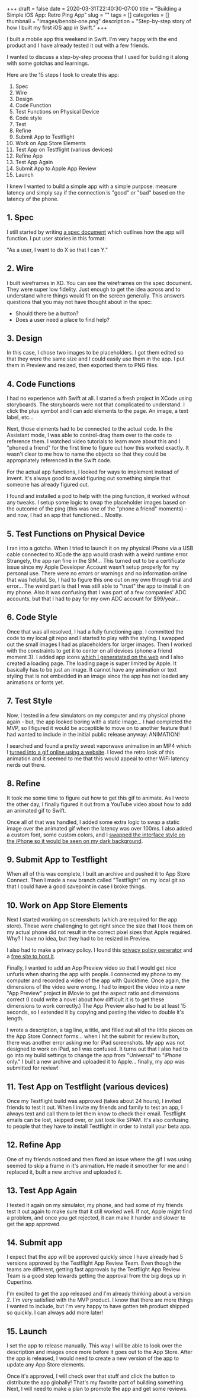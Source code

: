 +++ 
draft = false
date = 2020-03-31T22:40:30-07:00
title = "Building a Simple iOS App: Retro Ping App"
slug = "" 
tags = []
categories = []
thumbnail = "images/benobi-one.png"
description = "Step-by-step story of how I built my first iOS app in Swift."
+++

I built a mobile app this weekend in Swift. I'm very happy with the end product and I have already tested it out with a few friends.

I wanted to discuss a step-by-step process that I used for building it along with some gotchas and learnings.

Here are the 15 steps I took to create this app:

1. Spec
2. Wire
3. Design
4. Code Function
5. Test Functions on Physical Device
6. Code style
7. Test
8. Refine
9. Submit App to Testflight
10. Work on App Store Elements
11. Test App on Testflight (various devices)
12. Refine App
13. Test App Again
14. Submit App to Apple App Review
15. Launch

I knew I wanted to build a simple app with a simple purpose: measure latency and simply say if the connection is "good" or "bad" based on the latency of the phone.

## 1. Spec

I still started by writing [a spec document](https://docs.google.com/document/d/1rqlgZ5ClwZSInaQxrjPydO7HCDxAnex98CSCuDp4h6w/) which outlines how the app will function. I put user stories in this format:

"As a user, I want to do X so that I can Y."

## 2. Wire

I built wireframes in XD. You can see the wireframes on the spec document. They were super low fidelity. Just enough to get the idea across and to understand where things would fit on the screen generally. This answers questions that you may not have thought about in the spec:

* Should there be a button?
* Does a user need a place to find help?

## 3. Design

In this case, I chose two images to be placeholders. I got them edited so that they were the same size and I could easily use them in the app. I put them in Preview and resized, then exported them to PNG files.

## 4. Code Functions

I had no experience with Swift at all. I started a fresh project in XCode using storyboards. The storyboards were not that complicated to understand. I click the plus symbol and I can add elements to the page. An image, a text label, etc...

Next, those elements had to be connected to the actual code. In the Assistant mode, I was able to control-drag them over to the code to reference them. I watched video tutorials to learn more about this and I "phoned a friend" for the first time to figure out how this worked exactly. It wasn't clear to me how to name the objects so that they could be appropriately referenced in the Swift code.

For the actual app functions, I looked for ways to implement instead of invent. It's always good to avoid figuring out something simple that someone has already figured out.

I found and installed a pod to help with the ping function, it worked without any tweaks. I setup some logic to swap the placeholder images based on the outcome of the ping (this was one of the "phone a friend" moments) - and now, I had an app that functioned... Mostly.

## 5. Test Functions on Physical Device

I ran into a gotcha. When I tried to launch it on my physical iPhone via a USB cable connected to XCode the app would crash with a weird runtime error. Strangely, the app ran fine in the SIM... This turned out to be a certificate issue since my Apple Developer Account wasn't setup properly for my personal use. There were no errors or warnings and no information online that was helpful. So, I had to figure this one out on my own through trial and error... The weird part is that I was still able to "trust" the app to install it on my phone. Also it was confusing that I was part of a few companies' ADC accounts, but that I had to pay for my own ADC account for $99/year...

## 6. Code Style

Once that was all resolved, I had a fully functioning app. I committed the code to my local git repo and I started to play with the styling. I swapped out the small images I had as placeholders for larger images. Then I worked with the constraints to get it to center on all devices (phone a friend moment 3). I added app icons [which I generatated on the web](https://makeappicon.com/) and I also created a loading page. The loading page is super limited by Apple. It basically has to be just an image. It cannot have any animation or text styling that is not embedded in an image since the app has not loaded any animations or fonts yet.

## 7. Test Style

Now, I tested in a few simulators on my computer and my physical phone again - but, the app looked boring with a static image... I had completed the MVP, so I figured it would be acceptible to move on to another feature that I had wanted to include in the initial public release anyway: ANIMATION!

I searched and found a pretty sweet vaporwave animation in an MP4 which I [turned into a gif online using a website](https://www.onlineconverter.com/mp4-to-gif). I loved the retro look of this animation and it seemed to me that this would appeal to other WiFi latency nerds out there.

## 8. Refine

It took me some time to figure out how to get this gif to animate. As I wrote the other day, I finally figured it out from a YouTube video about how to add an animated gif to Swift.

Once all of that was handled, I added some extra logic to swap a static image over the animated gif when the latency was over 100ms. I also added a custom font, some custom colors, and I [swapped the interface style on the iPhone so it would be seen on my dark background](https://developer.apple.com/documentation/xcode/supporting_dark_mode_in_your_interface/choosing_a_specific_interface_style_for_your_ios_app).

## 9. Submit App to Testflight

When all of this was complete, I built an archive and pushed it to App Store Connect. Then I made a new branch called "Testflight" on my local git so that I could have a good savepoint in case I broke things.

## 10. Work on App Store Elements

Next I started working on screenshots (which are required for the app store). These were challenging to get right since the size that I took them on my actual phone did not result in the correct pixel sizes that Apple required. Why? I have no idea, but they had to be resized in Preview.

I also had to make a privacy policy. I found this [privacy policy generator](https://app-privacy-policy-generator.firebaseapp.com/
) and a [free site to host it](https://app.flycricket.com/).

Finally, I wanted to add an App Preview video so that I would get nice unfurls when sharing the app with people. I connected my phone to my computer and recorded a video of the app with Quicktime. Once again, the dimensions of the video were wrong. I had to import the video into a new "App Preview" project in iMovie to get the aspect ratio and dimensions correct (I could write a novel about how difficult it is to get these dimensions to work correctly.) The App Preview also had to be at least 15 seconds, so I extended it by copying and pasting the video to double it's length.

I wrote a description, a tag line, a title, and filled out all of the little pieces on the App Store Connect forms... when I hit the submit for review button, there was another error asking me for iPad screenshots. My app was not designed to work on iPad, so I was confused. It turns out that I also had to go into my build settings to change the app from "Universal" to "iPhone only." I built a new archive and uploaded it to Apple... finally, my app was submitted for review!

## 11. Test App on Testflight (various devices)

Once my Testflight build was approved (takes about 24 hours), I invited friends to test it out. When I invite my friends and family to test an app, I always text and call them to let them know to check their email. Testflight emails can be lost, skipped over, or just look like SPAM. It's also confusing to people that they have to install Testflight in order to install your beta app.

## 12. Refine App

One of my friends noticed and then fixed an issue where the gif I was using seemed to skip a frame in it's animation. He made it smoother for me and I replaced it, built a new archive and uploaded it.

## 13. Test App Again

I tested it again on my simulator, my phone, and had some of my friends test it out again to make sure that it still worked well. If not, Apple might find a problem, and once you get rejected, it can make it harder and slower to get the app approved.

## 14. Submit app

I expect that the app will be approved quickly since I have already had 5 versions approved by the Testflight App Review Team. Even though the teams are different, getting fast approvals by the Testflight App Review Team is a good step towards getting the approval from the big dogs up in Cupertino.

I'm excited to get the app released and I'm already thinking about a version 2. I'm very satisfied with the MVP product. I know that there are more things I wanted to include, but I'm very happy to have gotten teh product shipped so quickly. I can always add more later!

## 15. Launch

I set the app to release manually. This way I will be able to look over the description and images once more before it goes out to the App Store. After the app is released, I would need to create a new version of the app to update any App Store elements.

Once it's approved, I will check over that stuff and click the button to distribute the app globally! That's my favorite part of building something. Next, I will need to make a plan to promote the app and get some reviews.
